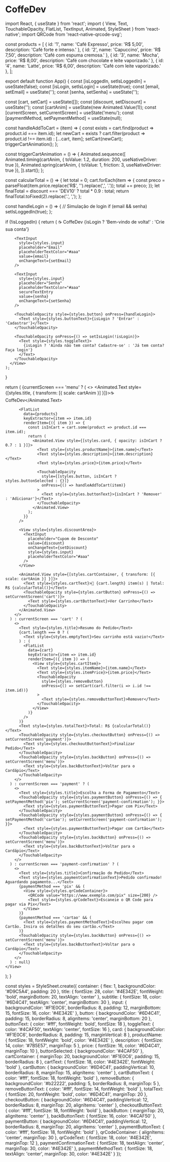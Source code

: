 # CoffeDev

import React, { useState } from 'react';
import { View, Text, TouchableOpacity, FlatList, TextInput, Animated, StyleSheet } from 'react-native';
import QRCode from 'react-native-qrcode-svg';

const products = [
  { id: '1', name: 'Café Expresso', price: 'R$ 5,00', description: 'Café forte e intenso.' },
  { id: '2', name: 'Capuccino', price: 'R$ 7,50', description: 'Café com espuma cremosa.' },
  { id: '3', name: 'Mocha', price: 'R$ 8,00', description: 'Café com chocolate e leite vaporizado.' },
  { id: '4', name: 'Latte', price: 'R$ 6,00', description: 'Café com leite vaporizado.' },
];

export default function App() {
  const [isLoggedIn, setIsLoggedIn] = useState(false);
  const [isLogin, setIsLogin] = useState(true);
  const [email, setEmail] = useState('');
  const [senha, setSenha] = useState('');

  const [cart, setCart] = useState([]);
  const [discount, setDiscount] = useState('');
  const [cartAnim] = useState(new Animated.Value(1));
  const [currentScreen, setCurrentScreen] = useState('menu');
  const [paymentMethod, setPaymentMethod] = useState(null);

  const handleAddToCart = (item) => {
    const exists = cart.find(product => product.id === item.id);
    let newCart = exists ? cart.filter(product => product.id !== item.id) : [...cart, item];
    setCart(newCart);
    triggerCartAnimation();
  };

  const triggerCartAnimation = () => {
    Animated.sequence([
      Animated.timing(cartAnim, { toValue: 1.2, duration: 200, useNativeDriver: true }),
      Animated.spring(cartAnim, { toValue: 1, friction: 3, useNativeDriver: true }),
    ]).start();
  };

  const calcularTotal = () => {
    let total = 0;
    cart.forEach(item => {
      const preco = parseFloat(item.price.replace('R$', '').replace(',', '.'));
      total += preco;
    });
    let finalTotal = discount === 'DEV10' ? total * 0.9 : total;
    return finalTotal.toFixed(2).replace('.', ',');
  };

  const handleLogin = () => {
    // Simulação de login
    if (email && senha) setIsLoggedIn(true);
  };

  if (!isLoggedIn) {
    return (
      <View style={styles.container}>
        <Text style={styles.title}>☕ CoffeDev</Text>
        <Text style={styles.subtitle}>{isLogin ? 'Bem-vindo de volta!' : 'Crie sua conta'}</Text>

        <TextInput
          style={styles.input}
          placeholder="Email"
          placeholderTextColor="#aaa"
          value={email}
          onChangeText={setEmail}
        />

        <TextInput
          style={styles.input}
          placeholder="Senha"
          placeholderTextColor="#aaa"
          secureTextEntry
          value={senha}
          onChangeText={setSenha}
        />

        <TouchableOpacity style={styles.button} onPress={handleLogin}>
          <Text style={styles.buttonText}>{isLogin ? 'Entrar' : 'Cadastrar'}</Text>
        </TouchableOpacity>

        <TouchableOpacity onPress={() => setIsLogin(!isLogin)}>
          <Text style={styles.toggleText}>
            {isLogin ? 'Ainda não tem conta? Cadastre-se' : 'Já tem conta? Faça login'}
          </Text>
        </TouchableOpacity>
      </View>
    );
  }

  return (
    <View style={styles.container}>
      {currentScreen === 'menu' ? (
        <>
          <Animated.Text style={[styles.title, { transform: [{ scale: cartAnim }] }]}>☕ CoffeDev</Animated.Text>

          <FlatList
            data={products}
            keyExtractor={item => item.id}
            renderItem={({ item }) => {
              const isInCart = cart.some(product => product.id === item.id);
              return (
                <Animated.View style={[styles.card, { opacity: isInCart ? 0.7 : 1 }]}>
                  <Text style={styles.productName}>{item.name}</Text>
                  <Text style={styles.description}>{item.description}</Text>
                  <Text style={styles.price}>{item.price}</Text>

                  <TouchableOpacity
                    style={[styles.button, isInCart ? styles.buttonSelected : {}]}
                    onPress={() => handleAddToCart(item)}
                  >
                    <Text style={styles.buttonText}>{isInCart ? 'Remover' : 'Adicionar'}</Text>
                  </TouchableOpacity>
                </Animated.View>
              );
            }}
          />

          <View style={styles.discountArea}>
            <TextInput
              placeholder="Cupom de Desconto"
              value={discount}
              onChangeText={setDiscount}
              style={styles.input}
              placeholderTextColor="#aaa"
            />
          </View>

          <Animated.View style={[styles.cartContainer, { transform: [{ scale: cartAnim }] }]}>
            <Text style={styles.cartText}>🛒 {cart.length} item(s) | Total: R$ {calcularTotal()}</Text>
            <TouchableOpacity style={styles.cartButton} onPress={() => setCurrentScreen('cart')}>
              <Text style={styles.cartButtonText}>Ver Carrinho</Text>
            </TouchableOpacity>
          </Animated.View>
        </>
      ) : currentScreen === 'cart' ? (
        <>
          <Text style={styles.title}>Resumo do Pedido</Text>
          {cart.length === 0 ? (
            <Text style={styles.emptyText}>Seu carrinho está vazio!</Text>
          ) : (
            <FlatList
              data={cart}
              keyExtractor={item => item.id}
              renderItem={({ item }) => (
                <View style={styles.cartItem}>
                  <Text style={styles.itemName}>{item.name}</Text>
                  <Text style={styles.itemPrice}>{item.price}</Text>
                  <TouchableOpacity
                    style={styles.removeButton}
                    onPress={() => setCart(cart.filter(i => i.id !== item.id))}
                  >
                    <Text style={styles.removeButtonText}>Remover</Text>
                  </TouchableOpacity>
                </View>
              )}
            />
          )}
          <Text style={styles.totalText}>Total: R$ {calcularTotal()}</Text>
          <TouchableOpacity style={styles.checkoutButton} onPress={() => setCurrentScreen('payment')}>
            <Text style={styles.checkoutButtonText}>Finalizar Pedido</Text>
          </TouchableOpacity>
          <TouchableOpacity style={styles.backButton} onPress={() => setCurrentScreen('menu')}>
            <Text style={styles.backButtonText}>Voltar para o Cardápio</Text>
          </TouchableOpacity>
        </>
      ) : currentScreen === 'payment' ? (
        <>
          <Text style={styles.title}>Escolha a Forma de Pagamento</Text>
          <TouchableOpacity style={styles.paymentButton} onPress={() => { setPaymentMethod('pix'); setCurrentScreen('payment-confirmation'); }}>
            <Text style={styles.paymentButtonText}>Pagar com Pix</Text>
          </TouchableOpacity>
          <TouchableOpacity style={styles.paymentButton} onPress={() => { setPaymentMethod('cartao'); setCurrentScreen('payment-confirmation'); }}>
            <Text style={styles.paymentButtonText}>Pagar com Cartão</Text>
          </TouchableOpacity>
          <TouchableOpacity style={styles.backButton} onPress={() => setCurrentScreen('menu')}>
            <Text style={styles.backButtonText}>Voltar para o Cardápio</Text>
          </TouchableOpacity>
        </>
      ) : currentScreen === 'payment-confirmation' ? (
        <>
          <Text style={styles.title}>Confirmação do Pedido</Text>
          <Text style={styles.paymentConfirmationText}>Pedido confirmado! Aguardando pagamento...</Text>
          {paymentMethod === 'pix' && (
            <View style={styles.qrCodeContainer}>
              <QRCode value="https://www.exemplo.com/pix" size={200} />
              <Text style={styles.qrCodeText}>Escaneie o QR Code para pagar via Pix</Text>
            </View>
          )}
          {paymentMethod === 'cartao' && (
            <Text style={styles.paymentMethodText}>Escolheu pagar com Cartão. Insira os detalhes do seu cartão.</Text>
          )}
          <TouchableOpacity style={styles.backButton} onPress={() => setCurrentScreen('menu')}>
            <Text style={styles.backButtonText}>Voltar para o Cardápio</Text>
          </TouchableOpacity>
        </>
      ) : null}
    </View>
  );
}

const styles = StyleSheet.create({
  container: { flex: 1, backgroundColor: '#D9C5A4', padding: 20 },
  title: { fontSize: 28, color: '#4E342E', fontWeight: 'bold', marginBottom: 20, textAlign: 'center' },
  subtitle: { fontSize: 18, color: '#6D4C41', textAlign: 'center', marginBottom: 30 },
  input: { backgroundColor: '#F1E0C6', borderRadius: 8, padding: 12, marginBottom: 15, fontSize: 16, color: '#4E342E' },
  button: { backgroundColor: '#6D4C41', padding: 15, borderRadius: 8, alignItems: 'center', marginBottom: 20 },
  buttonText: { color: '#fff', fontWeight: 'bold', fontSize: 18 },
  toggleText: { color: '#4CAF50', textAlign: 'center', fontSize: 16 },
  card: { backgroundColor: '#F1E0C6', borderRadius: 8, padding: 15, marginVertical: 8 },
  productName: { fontSize: 18, fontWeight: 'bold', color: '#4E342E' },
  description: { fontSize: 14, color: '#7B5E57', marginTop: 5 },
  price: { fontSize: 16, color: '#6D4C41', marginTop: 10 },
  buttonSelected: { backgroundColor: '#4CAF50' },
  cartContainer: { marginTop: 20, backgroundColor: '#F1E0C6', padding: 15, borderRadius: 8 },
  cartText: { fontSize: 18, color: '#4E342E', fontWeight: 'bold' },
  cartButton: { backgroundColor: '#6D4C41', paddingVertical: 10, borderRadius: 8, marginTop: 15, alignItems: 'center' },
  cartButtonText: { color: '#fff', fontSize: 18, fontWeight: 'bold' },
  removeButton: { backgroundColor: '#b22222', padding: 5, borderRadius: 8, marginTop: 5 },
  removeButtonText: { color: '#fff', fontSize: 14, fontWeight: 'bold' },
  totalText: { fontSize: 20, fontWeight: 'bold', color: '#6D4C41', marginTop: 20 },
  checkoutButton: { backgroundColor: '#6D4C41', paddingVertical: 12, borderRadius: 8, marginTop: 20, alignItems: 'center' },
  checkoutButtonText: { color: '#fff', fontSize: 18, fontWeight: 'bold' },
  backButton: { marginTop: 20, alignItems: 'center' },
  backButtonText: { fontSize: 16, color: '#4CAF50' },
  paymentButton: { backgroundColor: '#6D4C41', paddingVertical: 12, borderRadius: 8, marginTop: 20, alignItems: 'center' },
  paymentButtonText: { color: '#fff', fontSize: 18, fontWeight: 'bold' },
  qrCodeContainer: { alignItems: 'center', marginTop: 30 },
  qrCodeText: { fontSize: 18, color: '#4E342E', marginTop: 12 },
  paymentConfirmationText: { fontSize: 18, textAlign: 'center', marginTop: 30, color: '#4E342E' },
  paymentMethodText: { fontSize: 18, textAlign: 'center', marginTop: 30, color: '#4E342E' }
});
